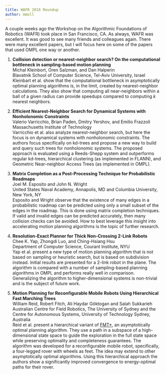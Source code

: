 ```yaml
---
title: WAFR 2016 Roundup
author: mmoll
---
```

A couple weeks ago the Workshop on the Algorithmic Foundations of Robotics (WAFR) took place in San Francisco, CA. As always, WAFR was excellent. It was good to see many friends and colleagues again. There were many excellent papers, but I will focus here on some of the papers that used OMPL one way or another.

1. **Collision detection or nearest-neighbor search? On the computational bottleneck in sampling-based motion planning**  
   Michal Kleinbort, Oren Salzman, and Dan Halperin  
   Blavatnik School of Computer Science, Tel-Aviv University, Israel  
   Kleinbart et al. show that the computational bottleneck in asymptotically optimal planning algorithms is, in the limit, created by nearest-neighbor calculations. They also show that computing all near-neighbors within a ball of a given radius can provide speedups compared to computing _k_ nearest neighbors.

2. **Efficient Nearest-Neighbor Search for Dynamical Systems with Nonholonomic Constraints**  
   Valerio Varricchio, Brian Paden, Dmitry Yershov, and Emilio Frazzoli  
   Massachusetts Institute of Technology  
   Varricchio et al. also analyze nearest-neighbor search, but here the focus is on dynamical systems with nonholonomic constraints. The authors focus specifically on kd-trees and propose a new way to build and query such trees for nonholonomic systems. The proposed approach is evaluated using a Reeds-Shepp system and outperforms regular kd-trees, hierarchical clustering (as implemented in FLANN), and Geometric Near-neighbor Access Trees (as implemented in OMPL).

3. **Matrix Completion as a Post-Processing Technique for Probabilistic Roadmaps**  
   Joel M. Esposito and John N. Wright  
   United States Naval Academy, Annapolis, MD and Columbia University, New York, NY  
   Esposito and Wright observe that the existence of many edges in a probabilistic roadmap can be predicted using only a small subset of the edges in the roadmap. This is done using matrix completion techniques. If valid and invalid edges can be predicted accurately, then many collision checks can be avoided. How to best leverage this insight into accelerating motion planning algorithms is the topic of further research.

4. **Resolution-Exact Planner for Thick Non-Crossing 2-Link Robots**  
   Chee K. Yap, Zhongdi Luo, and Ching-Hsiang Hsu  
   Department of Computer Science, Courant Institute, NYU  
   Yap et al. present a new type of motion planning algorithm that is not based on sampling or heuristic search, but is based on subdivision instead. Initial results are presented for a 2-link robot in the plane. The algorithm is compared with a number of sampling-based planning algorithms in OMPL and performs really well in comparison. Generalizing the algorithm to higher-dimensional systems is non-trivial and is the subject of future work.

5. **Motion Planning for Reconfigurable Mobile Robots Using Hierarchical Fast Marching Trees**  
   William Reid, Robert Fitch, Ali Haydar Göktogan and Salah Sukkarieh  
   Australian Centre for Field Robotics, The University of Sydney and the Centre for Autonomous Systems, University of Technology Sydney, Australia  
   Reid et al. present a hierarchical variant of [FMT*](http://ompl.kavrakilab.org/classompl_1_1geometric_1_1FMT.html), an asymptotically optimal planning algorithm. They use a path in a subspace of a high-dimensional state space to guide the exploration in the full state space while preserving optimality and completeness guarantees. The algorithm was developed for a reconfigurable mobile robot, specifically, a four-legged rover with wheels as feet. The idea may extend to other asymptotically optimal algorithms. Using this hierarchical approach the authors show a significantly improved convergence to energy-optimal paths for their rover.